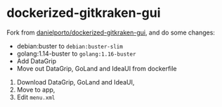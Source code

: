 # dockerized-gitkraken-gui

Fork from [danielporto/dockerized-gitkraken-gui](https://github.com/danielporto/dockerized-gitkraken-gui),
and do some changes:

- debian:buster to `debian:buster-slim`
- golang:1.14-buster to `golang:1.16-buster`
- Add DataGrip
- Move out DataGrip, GoLand and IdeaUI from dockerfile

1. Download DataGrip, GoLand and IdeaUI,
2. Move to app,
3. Edit `menu.xml`